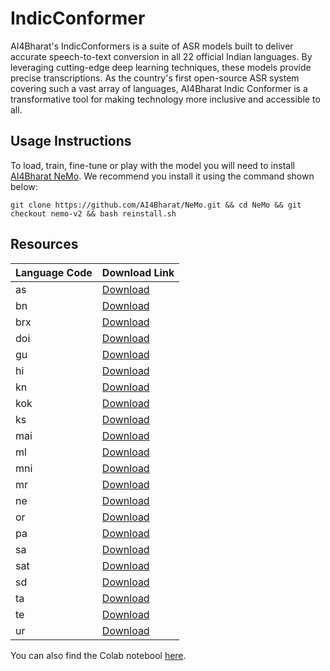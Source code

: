 # IndicConformer

AI4Bharat's IndicConformers is a suite of ASR models built to deliver accurate speech-to-text conversion in all 22 official Indian languages. By leveraging cutting-edge deep learning techniques, these models provide precise transcriptions. As the country's first open-source ASR system covering such a vast array of languages, AI4Bharat Indic Conformer is a transformative tool for making technology more inclusive and accessible to all.

## Usage Instructions
To load, train, fine-tune or play with the model you will need to install [AI4Bharat NeMo](https://github.com/AI4Bharat/NeMo). We recommend you install it using the command shown below:
```
git clone https://github.com/AI4Bharat/NeMo.git && cd NeMo && git checkout nemo-v2 && bash reinstall.sh
```

## Resources
| Language Code | Download Link        |
|---------------|----------------------|
| as            | [Download](https://objectstore.e2enetworks.net/indic-asr-public/indicConformer/ai4b_indicConformer_as.nemo)        |
| bn            | [Download](https://objectstore.e2enetworks.net/indic-asr-public/indicConformer/ai4b_indicConformer_bn.nemo)        |
| brx            | [Download](https://objectstore.e2enetworks.net/indic-asr-public/indicConformer/ai4b_indicConformer_brx.nemo)        |
| doi            | [Download](https://objectstore.e2enetworks.net/indic-asr-public/indicConformer/ai4b_indicConformer_doi.nemo)        |
| gu            | [Download](https://objectstore.e2enetworks.net/indic-asr-public/indicConformer/ai4b_indicConformer_gu.nemo)        |
| hi            | [Download](https://objectstore.e2enetworks.net/indic-asr-public/indicConformer/ai4b_indicConformer_hi.nemo)        |
| kn            | [Download](https://objectstore.e2enetworks.net/indic-asr-public/indicConformer/ai4b_indicConformer_kn.nemo)        |
| kok            | [Download](https://objectstore.e2enetworks.net/indic-asr-public/indicConformer/ai4b_indicConformer_kok.nemo)        |
| ks            | [Download](https://objectstore.e2enetworks.net/indic-asr-public/indicConformer/ai4b_indicConformer_ks.nemo)        |
| mai            | [Download](https://objectstore.e2enetworks.net/indic-asr-public/indicConformer/ai4b_indicConformer_mai.nemo)        |
| ml            | [Download](https://objectstore.e2enetworks.net/indic-asr-public/indicConformer/ai4b_indicConformer_ml.nemo)        |
| mni            | [Download](https://objectstore.e2enetworks.net/indic-asr-public/indicConformer/ai4b_indicConformer_mni.nemo)        |
| mr            | [Download](https://objectstore.e2enetworks.net/indic-asr-public/indicConformer/ai4b_indicConformer_mr.nemo)        |
| ne            | [Download](https://objectstore.e2enetworks.net/indic-asr-public/indicConformer/ai4b_indicConformer_ne.nemo)        |
| or            | [Download](https://objectstore.e2enetworks.net/indic-asr-public/indicConformer/ai4b_indicConformer_or.nemo)        |
| pa            | [Download](https://objectstore.e2enetworks.net/indic-asr-public/indicConformer/ai4b_indicConformer_pa.nemo)        |
| sa            | [Download](https://objectstore.e2enetworks.net/indic-asr-public/indicConformer/ai4b_indicConformer_sa.nemo)        |
| sat            | [Download](https://objectstore.e2enetworks.net/indic-asr-public/indicConformer/ai4b_indicConformer_sat.nemo)        |
| sd            | [Download](https://objectstore.e2enetworks.net/indic-asr-public/indicConformer/ai4b_indicConformer_sd.nemo)        |
| ta            | [Download](https://objectstore.e2enetworks.net/indic-asr-public/indicConformer/ai4b_indicConformer_ta.nemo)        |
| te            | [Download](https://objectstore.e2enetworks.net/indic-asr-public/indicConformer/ai4b_indicConformer_te.nemo)        |
| ur            | [Download](https://objectstore.e2enetworks.net/indic-asr-public/indicConformer/ai4b_indicConformer_ur.nemo)        |

You can also find the Colab notebool [here](https://colab.research.google.com/drive/1ZQJEhYgLKS72_V4LvNmsyU2zF9pICRvE).
